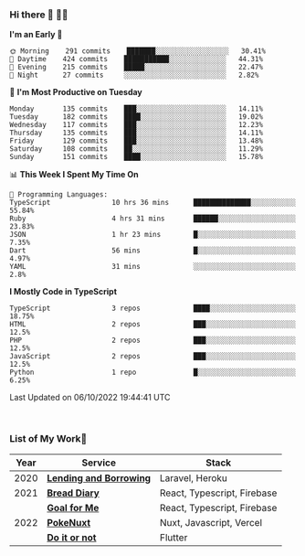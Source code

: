 ### Hi there 👋 🧑‍💻



<!--START_SECTION:waka-->
**I'm an Early 🐤** 

```text
🌞 Morning    291 commits    ███████░░░░░░░░░░░░░░░░░░   30.41% 
🌆 Daytime    424 commits    ███████████░░░░░░░░░░░░░░   44.31% 
🌃 Evening    215 commits    █████░░░░░░░░░░░░░░░░░░░░   22.47% 
🌙 Night      27 commits     ░░░░░░░░░░░░░░░░░░░░░░░░░   2.82%

```
📅 **I'm Most Productive on Tuesday** 

```text
Monday       135 commits    ███░░░░░░░░░░░░░░░░░░░░░░   14.11% 
Tuesday      182 commits    ████░░░░░░░░░░░░░░░░░░░░░   19.02% 
Wednesday    117 commits    ███░░░░░░░░░░░░░░░░░░░░░░   12.23% 
Thursday     135 commits    ███░░░░░░░░░░░░░░░░░░░░░░   14.11% 
Friday       129 commits    ███░░░░░░░░░░░░░░░░░░░░░░   13.48% 
Saturday     108 commits    ██░░░░░░░░░░░░░░░░░░░░░░░   11.29% 
Sunday       151 commits    ████░░░░░░░░░░░░░░░░░░░░░   15.78%

```


📊 **This Week I Spent My Time On** 

```text
💬 Programming Languages: 
TypeScript               10 hrs 36 mins      ██████████████░░░░░░░░░░░   55.84% 
Ruby                     4 hrs 31 mins       ██████░░░░░░░░░░░░░░░░░░░   23.83% 
JSON                     1 hr 23 mins        █░░░░░░░░░░░░░░░░░░░░░░░░   7.35% 
Dart                     56 mins             █░░░░░░░░░░░░░░░░░░░░░░░░   4.97% 
YAML                     31 mins             ░░░░░░░░░░░░░░░░░░░░░░░░░   2.8%

```

**I Mostly Code in TypeScript** 

```text
TypeScript               3 repos             ████░░░░░░░░░░░░░░░░░░░░░   18.75% 
HTML                     2 repos             ███░░░░░░░░░░░░░░░░░░░░░░   12.5% 
PHP                      2 repos             ███░░░░░░░░░░░░░░░░░░░░░░   12.5% 
JavaScript               2 repos             ███░░░░░░░░░░░░░░░░░░░░░░   12.5% 
Python                   1 repo              █░░░░░░░░░░░░░░░░░░░░░░░░   6.25%

```



 Last Updated on 06/10/2022 19:44:41 UTC
<!--END_SECTION:waka-->


<br />

### List of My Work🚀

| Year | Service | Stack |
|--|--|--|
| 2020 | [**Lending and Borrowing**](https://lending-and-borrowing.herokuapp.com/) | Laravel, Heroku |
| 2021 | [**Bread Diary**](https://bread-diary-web.web.app/) | React, Typescript, Firebase |
|  | [**Goal for Me**](https://goal-for-me.web.app/) | React, Typescript, Firebase |
| 2022 | [**PokeNuxt**](https://pokenuxt.vercel.app/) | Nuxt, Javascript, Vercel |
|  | [**Do it or not**](https://apps.apple.com/jp/app/do-it-or-not/id1613818865) | Flutter |